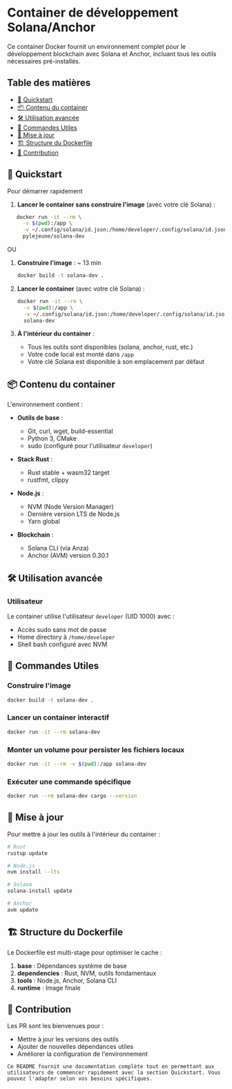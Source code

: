 # Container de développement Solana/Anchor

Ce container Docker fournit un environnement complet pour le développement blockchain avec Solana et Anchor, incluant tous les outils nécessaires pré-installés.

## Table des matières

- [🚀 Quickstart](#-quickstart)
- [📦 Contenu du container](#-contenu-du-container)
- [🛠 Utilisation avancée](#-utilisation-avancée)
- [📌 Commandes Utiles](#-commandes-utiles)
- [🔄 Mise à jour](#-mise-à-jour)
- [🏗 Structure du Dockerfile](#-structure-du-dockerfile)
- [🤝 Contribution](#-contribution)

## 🚀 Quickstart

Pour démarrer rapidement

1. **Lancer le container sans construire l'image** (avec votre clé Solana) :
```bash
   docker run -it --rm \
     -v $(pwd):/app \
     -v ~/.config/solana/id.json:/home/developer/.config/solana/id.json \
     pylejeune/solana-dev
   ```

OU

1. **Construire l'image** : ~ 13 min

    ```bash
    docker build -t solana-dev .
    ```

2. **Lancer le container** (avec votre clé Solana) :

   ```bash
   docker run -it --rm \
     -v $(pwd):/app \
     -v ~/.config/solana/id.json:/home/developer/.config/solana/id.json \
     solana-dev
   ```

3. **À l'intérieur du container** :
   - Tous les outils sont disponibles (solana, anchor, rust, etc.)
   - Votre code local est monté dans `/app`
   - Votre clé Solana est disponible à son emplacement par défaut

## 📦 Contenu du container

L'environnement contient :

- **Outils de base** :
  - Git, curl, wget, build-essential
  - Python 3, CMake
  - sudo (configuré pour l'utilisateur `developer`)

- **Stack Rust** :
  - Rust stable + wasm32 target
  - rustfmt, clippy

- **Node.js** :
  - NVM (Node Version Manager)
  - Dernière version LTS de Node.js
  - Yarn global

- **Blockchain** :
  - Solana CLI (via Anza)
  - Anchor (AVM) version 0.30.1

## 🛠 Utilisation avancée

### Utilisateur

Le container utilise l'utilisateur `developer` (UID 1000) avec :

- Accès sudo sans mot de passe
- Home directory à `/home/developer`
- Shell bash configuré avec NVM

## 📌 Commandes Utiles

### Construire l'image

```sh
docker build -t solana-dev .
```

### Lancer un container interactif

```sh
docker run -it --rm solana-dev
```

### Monter un volume pour persister les fichiers locaux

```sh
docker run -it --rm -v $(pwd):/app solana-dev
```

### Exécuter une commande spécifique

```sh
docker run --rm solana-dev cargo --version
```

## 🔄 Mise à jour

Pour mettre à jour les outils à l'intérieur du container :

```bash
# Rust
rustup update

# Node.js
nvm install --lts

# Solana
solana-install update

# Anchor
avm update
```

## 🏗 Structure du Dockerfile

Le Dockerfile est multi-stage pour optimiser le cache :

1. **base** : Dépendances système de base
2. **dependencies** : Rust, NVM, outils fondamentaux
3. **tools** : Node.js, Anchor, Solana CLI
4. **runtime** : Image finale

## 🤝 Contribution

Les PR sont les bienvenues pour :

- Mettre à jour les versions des outils
- Ajouter de nouvelles dépendances utiles
- Améliorer la configuration de l'environnement

```
Ce README fournit une documentation complète tout en permettant aux utilisateurs de commencer rapidement avec la section Quickstart. Vous pouvez l'adapter selon vos besoins spécifiques.

